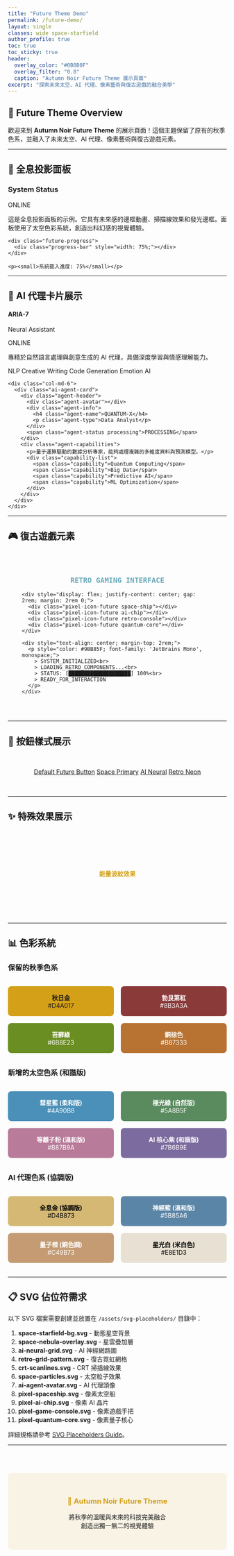 ```yaml
---
title: "Future Theme Demo"
permalink: /future-demo/
layout: single
classes: wide space-starfield
author_profile: true
toc: true
toc_sticky: true
header:
  overlay_color: "#0B0B0F"
  overlay_filter: "0.8"
  caption: "Autumn Noir Future Theme 展示頁面"
excerpt: "探索未來太空、AI 代理、像素藝術與復古遊戲的融合美學"
---
```


<div class="space-particles"></div>

## 🚀 Future Theme Overview

歡迎來到 **Autumn Noir Future Theme** 的展示頁面！這個主題保留了原有的秋季色系，並融入了未來太空、AI 代理、像素藝術與復古遊戲元素。

---

## 🌌 全息投影面板

<div class="hologram-panel">
  <div class="panel-header">
    <h3 class="panel-title">System Status</h3>
    <span class="panel-status">ONLINE</span>
  </div>
  <div class="panel-content">
    <p>這是全息投影面板的示例。它具有未來感的邊框動畫、掃描線效果和發光邊框。面板使用了太空色彩系統，創造出科幻感的視覺體驗。</p>
    
    <div class="future-progress">
      <div class="progress-bar" style="width: 75%;"></div>
    </div>
    
    <p><small>系統載入進度: 75%</small></p>
  </div>
</div>

---

## 🤖 AI 代理卡片展示

<div class="ai-neural-network">
  <div class="row">
    <div class="col-md-6">
      <div class="ai-agent-card">
        <div class="agent-header">
          <div class="agent-avatar"></div>
          <div class="agent-info">
            <h4 class="agent-name">ARIA-7</h4>
            <p class="agent-type">Neural Assistant</p>
          </div>
          <span class="agent-status online">ONLINE</span>
        </div>
        <div class="agent-capabilities">
          <p>專精於自然語言處理與創意生成的 AI 代理，具備深度學習與情感理解能力。</p>
          <div class="capability-list">
            <span class="capability">NLP</span>
            <span class="capability">Creative Writing</span>
            <span class="capability">Code Generation</span>
            <span class="capability">Emotion AI</span>
          </div>
        </div>
      </div>
    </div>
    
    <div class="col-md-6">
      <div class="ai-agent-card">
        <div class="agent-header">
          <div class="agent-avatar"></div>
          <div class="agent-info">
            <h4 class="agent-name">QUANTUM-X</h4>
            <p class="agent-type">Data Analyst</p>
          </div>
          <span class="agent-status processing">PROCESSING</span>
        </div>
        <div class="agent-capabilities">
          <p>量子運算驅動的數據分析專家，能夠處理複雜的多維度資料與預測模型。</p>
          <div class="capability-list">
            <span class="capability">Quantum Computing</span>
            <span class="capability">Big Data</span>
            <span class="capability">Predictive AI</span>
            <span class="capability">ML Optimization</span>
          </div>
        </div>
      </div>
    </div>
  </div>
</div>

---

## 🎮 復古遊戲元素

<div class="retro-game-grid">
  <div class="crt-screen" style="padding: 2rem; min-height: 300px;">
    <h3 style="color: #6BAAB8; font-family: 'JetBrains Mono', monospace; text-align: center;">
      RETRO GAMING INTERFACE
    </h3>
    
    <div style="display: flex; justify-content: center; gap: 2rem; margin: 2rem 0;">
      <div class="pixel-icon-future space-ship"></div>
      <div class="pixel-icon-future ai-chip"></div>
      <div class="pixel-icon-future retro-console"></div>
      <div class="pixel-icon-future quantum-core"></div>
    </div>
    
    <div style="text-align: center; margin-top: 2rem;">
      <p style="color: #9BB85F; font-family: 'JetBrains Mono', monospace;">
        > SYSTEM_INITIALIZED<br>
        > LOADING_RETRO_COMPONENTS...<br>
        > STATUS: [████████████████████] 100%<br>
        > READY_FOR_INTERACTION
      </p>
    </div>
  </div>
</div>

---

## 🎨 按鈕樣式展示

<div style="text-align: center; margin: 3rem 0;">
  <a href="#" class="pixel-btn-future">Default Future Button</a>
  <a href="#" class="pixel-btn-future space-primary">Space Primary</a>
  <a href="#" class="pixel-btn-future ai-neural">AI Neural</a>
  <a href="#" class="pixel-btn-future retro-neon">Retro Neon</a>
</div>

---

## ✨ 特殊效果展示

<div class="energy-ripple" style="height: 200px; display: flex; align-items: center; justify-content: center; position: relative;">
  <h4 style="color: #D4A017; z-index: 10; position: relative;">能量波紋效果</h4>
</div>

---

## 📊 色彩系統

### 保留的秋季色系
<div style="display: grid; grid-template-columns: repeat(auto-fit, minmax(200px, 1fr)); gap: 1rem; margin: 2rem 0;">
  <div style="background: #D4A017; padding: 1rem; text-align: center; border-radius: 8px;">
    <strong>秋日金</strong><br>#D4A017
  </div>
  <div style="background: #8B3A3A; padding: 1rem; text-align: center; border-radius: 8px; color: white;">
    <strong>勃艮第紅</strong><br>#8B3A3A
  </div>
  <div style="background: #6B8E23; padding: 1rem; text-align: center; border-radius: 8px; color: white;">
    <strong>苔蘚綠</strong><br>#6B8E23
  </div>
  <div style="background: #B87333; padding: 1rem; text-align: center; border-radius: 8px; color: white;">
    <strong>銅棕色</strong><br>#B87333
  </div>
</div>

### 新增的太空色系 (和諧版)
<div style="display: grid; grid-template-columns: repeat(auto-fit, minmax(200px, 1fr)); gap: 1rem; margin: 2rem 0;">
  <div style="background: #4A90B8; padding: 1rem; text-align: center; border-radius: 8px; color: white;">
    <strong>彗星藍 (柔和版)</strong><br>#4A90B8
  </div>
  <div style="background: #5A8B5F; padding: 1rem; text-align: center; border-radius: 8px; color: white;">
    <strong>極光綠 (自然版)</strong><br>#5A8B5F
  </div>
  <div style="background: #B87B9A; padding: 1rem; text-align: center; border-radius: 8px; color: white;">
    <strong>等離子粉 (溫和版)</strong><br>#B87B9A
  </div>
  <div style="background: #7B6B9E; padding: 1rem; text-align: center; border-radius: 8px; color: white;">
    <strong>AI 核心紫 (和諧版)</strong><br>#7B6B9E
  </div>
</div>

### AI 代理色系 (協調版)
<div style="display: grid; grid-template-columns: repeat(auto-fit, minmax(200px, 1fr)); gap: 1rem; margin: 2rem 0;">
  <div style="background: #D4B873; padding: 1rem; text-align: center; border-radius: 8px; color: black;">
    <strong>全息金 (協調版)</strong><br>#D4B873
  </div>
  <div style="background: #5B85A6; padding: 1rem; text-align: center; border-radius: 8px; color: white;">
    <strong>神經藍 (溫和版)</strong><br>#5B85A6
  </div>
  <div style="background: #C49B73; padding: 1rem; text-align: center; border-radius: 8px; color: white;">
    <strong>量子橙 (銅色調)</strong><br>#C49B73
  </div>
  <div style="background: #E8E1D3; padding: 1rem; text-align: center; border-radius: 8px; color: black;">
    <strong>星光白 (米白色)</strong><br>#E8E1D3
  </div>
</div>

---

## 📋 SVG 佔位符需求

以下 SVG 檔案需要創建並放置在 `/assets/svg-placeholders/` 目錄中：

1. **space-starfield-bg.svg** - 動態星空背景
2. **space-nebula-overlay.svg** - 星雲疊加層
3. **ai-neural-grid.svg** - AI 神經網路圖
4. **retro-grid-pattern.svg** - 復古霓虹網格
5. **crt-scanlines.svg** - CRT 掃描線效果
6. **space-particles.svg** - 太空粒子效果
7. **ai-agent-avatar.svg** - AI 代理頭像
8. **pixel-spaceship.svg** - 像素太空船
9. **pixel-ai-chip.svg** - 像素 AI 晶片
10. **pixel-game-console.svg** - 像素遊戲手把
11. **pixel-quantum-core.svg** - 像素量子核心

詳細規格請參考 [SVG Placeholders Guide](/docs/SVG_PLACEHOLDERS_GUIDE.md)。

---

<div style="text-align: center; margin: 4rem 0; padding: 2rem; background: rgba(212, 160, 23, 0.1); border-radius: 8px;">
  <h3 style="color: #D4A017;">🍂 Autumn Noir Future Theme</h3>
  <p>將秋季的溫暖與未來的科技完美融合<br>創造出獨一無二的視覺體驗</p>
</div>